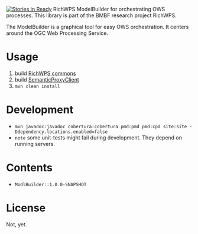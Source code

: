 [![Stories in Ready](https://badge.waffle.io/richwps/modelbuilder.png?label=ready&title=Ready)](https://waffle.io/richwps/modelbuilder)
RichWPS ModelBuilder for orchestrating OWS processes.
This library is part of the BMBF research project RichWPS.

The ModelBuilder is a graphical tool for easy OWS orchestration. It centers around the OGC Web Processing Service.

# Usage

1. build [RichWPS commons](https://github.com/richwps/commons)
2. build [SemanticProxyClient](https://github.com/richwps/semanticproxy)
3. `mvn clean install`

# Development

* `mvn javadoc:javadoc cobertura:cobertura pmd:pmd pmd:cpd site:site -Ddependency.locations.enabled=false`
* `note` some unit-tests might fail during development. They depend on running servers.

# Contents

* `ModlBuilder::1.0.0-SNAPSHOT`


# License

Not, yet.